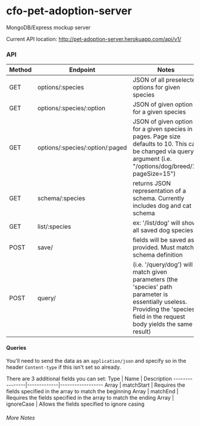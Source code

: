 # cfo-pet-adoption-server
MongoDB/Express mockup server

Current API location: http://pet-adoption-server.herokuapp.com/api/v1/

### API
Method  | Endpoint                          | Notes
--------| --------------------------------- | ----------------------------------------------------------------
GET     | options/:species                  | JSON of all preselected options for given species
GET     | options/:species/:option          | JSON of given option for a given species
GET     | options/:species/:option/:paged   | JSON of given option for a given species in pages. Page size defaults to 10. This can be changed via query argument (i.e. "/options/dog/breed/1?pageSize=15")
GET     | schema/:species                   | returns JSON representation of a schema. Currently includes dog and cat schema
GET     | list/:species                     | ex: '/list/dog' will show all saved dog species
POST    | save/                             | fields will be saved as provided. Must match schema definition
POST    | query/                            | (i.e. '/query/dog') will match given parameters (the 'species' path parameter is essentially useless. Providing the 'species' field in the request body yields the same result)

#### Queries
You'll need to send the data as an `application/json` and specify so in the header `Content-type` if this isn't set so already.

There are 3 additional fields you can set:
Type            | Name        | Description
----------------|-------------|------------------
Array <String>  | matchStart  | Requires the fields specified in the array to match the beginning
Array <String>  | matchEnd    | Requires the fields specified in the array to match the ending
Array <String>  | ignoreCase  | Allows the fields specified to ignore casing

###### More Notes
